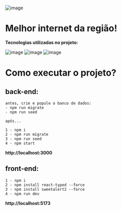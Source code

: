 ![image](https://user-images.githubusercontent.com/56053290/221952113-45701f5c-30e2-40e5-9d8b-0a4630458a9f.png)
# Melhor internet da região!

**Tecnologias utilizadas no projeto:**<br> 

![image](https://user-images.githubusercontent.com/56053290/218258400-46b576f3-03c0-4557-b984-189c104e5a51.png)
![image](https://user-images.githubusercontent.com/56053290/218258497-d0ddc8bf-a8dc-45b2-aba5-4614700e73d5.png)
![image](https://user-images.githubusercontent.com/56053290/218259194-0cbc46a8-6150-4eb7-8cfb-14846262a0c3.png)


<h1>Como executar o projeto?</h1>

<h2>back-end:</h2>

```
antes, crie e popule o banco de dados:
- npm run migrate
- npm run seed

após...

1 - npm i
2 - npm run migrate 
3 - npm run seed
4 - npm start
```
**http://localhost:3000**

<h2>front-end:</h2>

```
1 - npm i
2 - npm install react-typed --force
3 - npm install sweetalert2 --force
4 - npm run dev
```
**http://localhost:5173**
